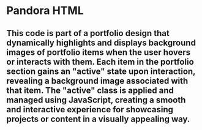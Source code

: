 # Pandora HTML
## This code is part of a portfolio design that dynamically highlights and displays background images of portfolio items when the user hovers or interacts with them. Each item in the portfolio section gains an "active" state upon interaction, revealing a background image associated with that item. The "active" class is applied and managed using JavaScript, creating a smooth and interactive experience for showcasing projects or content in a visually appealing way.
